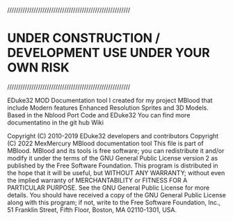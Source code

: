 ////////////////////////////////////////////////////////

# UNDER CONSTRUCTION / DEVELOPMENT USE UNDER YOUR OWN RISK

////////////////////////////////////////////////////////

EDuke32 MOD Documentation tool I created for my project MBlood that include Modern features Enhanced Resolution Sprites and 3D Models.
Based in the Nblood Port Code and EDuke32
You can find more documentatino in the git hub Wiki

Copyright (C) 2010-2019 EDuke32 developers and contributors
Copyright (C) 2022 MexMercury MBlood documentation tool
This file is part of MBlood.
MBlood and its tools is free software; you can redistribute it and/or
modify it under the terms of the GNU General Public License version 2
as published by the Free Software Foundation.
This program is distributed in the hope that it will be useful,
but WITHOUT ANY WARRANTY; without even the implied warranty of
MERCHANTABILITY or FITNESS FOR A PARTICULAR PURPOSE.
See the GNU General Public License for more details.
You should have received a copy of the GNU General Public License
along with this program; if not, write to the Free Software
Foundation, Inc., 51 Franklin Street, Fifth Floor, Boston, MA  02110-1301, USA.
